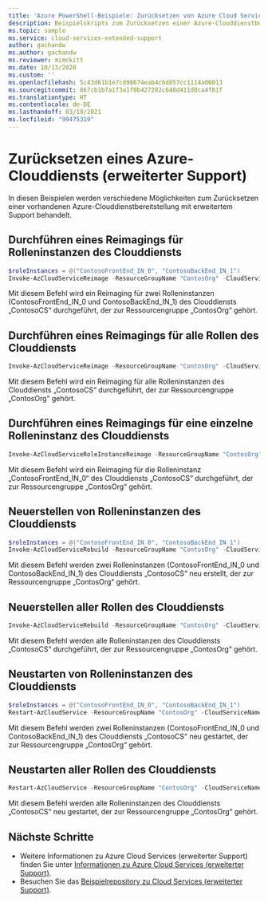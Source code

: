 ```yaml
---
title: 'Azure PowerShell-Beispiele: Zurücksetzen von Azure Cloud Services (erweiterter Support)'
description: Beispielskripts zum Zurücksetzen einer Azure-Clouddienstbereitstellung mit erweitertem Support
ms.topic: sample
ms.service: cloud-services-extended-support
author: gachandw
ms.author: gachandw
ms.reviewer: mimckitt
ms.date: 10/13/2020
ms.custom: ''
ms.openlocfilehash: 5c43d61b1e7cd98674eab4c6d857cc1114a06013
ms.sourcegitcommit: 867cb1b7a1f3a1f0b427282c648d411d0ca4f81f
ms.translationtype: HT
ms.contentlocale: de-DE
ms.lasthandoff: 03/19/2021
ms.locfileid: "99475319"
---
```

# <a name="reset-an-azure-cloud-service-extended-support"></a>Zurücksetzen eines Azure-Clouddiensts (erweiterter Support) 
In diesen Beispielen werden verschiedene Möglichkeiten zum Zurücksetzen einer vorhandenen Azure-Clouddienstbereitstellung mit erweitertem Support behandelt.

## <a name="reimage-role-instances-of-cloud-service"></a>Durchführen eines Reimagings für Rolleninstanzen des Clouddiensts
```powershell
$roleInstances = @("ContosoFrontEnd_IN_0", "ContosoBackEnd_IN_1")
Invoke-AzCloudServiceReimage -ResourceGroupName "ContosOrg" -CloudServiceName "ContosoCS" -RoleInstance $roleInstances
```
Mit diesem Befehl wird ein Reimaging für zwei Rolleninstanzen (ContosoFrontEnd_IN_0 und ContosoBackEnd_IN_1) des Clouddiensts „ContosoCS“ durchgeführt, der zur Ressourcengruppe „ContosOrg“ gehört.

## <a name="reimage-all-roles-of-cloud-service"></a>Durchführen eines Reimagings für alle Rollen des Clouddiensts
```powershell
Invoke-AzCloudServiceReimage -ResourceGroupName "ContosOrg" -CloudServiceName "ContosoCS" -RoleInstance "*"
```
Mit diesem Befehl wird ein Reimaging für alle Rolleninstanzen des Clouddiensts „ContosoCS“ durchgeführt, der zur Ressourcengruppe „ContosOrg“ gehört.

## <a name="reimage-a-single-role-instance-of-a-cloud-service"></a>Durchführen eines Reimagings für eine einzelne Rolleninstanz des Clouddiensts
```powershell
Invoke-AzCloudServiceRoleInstanceReimage -ResourceGroupName "ContosOrg" -CloudServiceName "ContosoCS" -RoleInstanceName "ContosoFrontEnd_IN_0"
```
Mit diesem Befehl wird ein Reimaging für die Rolleninstanz „ContosoFrontEnd_IN_0“ des Clouddiensts „ContosoCS“ durchgeführt, der zur Ressourcengruppe „ContosOrg“ gehört.

## <a name="rebuild-role-instances-of-cloud-service"></a>Neuerstellen von Rolleninstanzen des Clouddiensts
```powershell
$roleInstances = @("ContosoFrontEnd_IN_0", "ContosoBackEnd_IN_1")
Invoke-AzCloudServiceRebuild -ResourceGroupName "ContosOrg" -CloudServiceName "ContosoCS" -RoleInstance $roleInstances
```
Mit diesem Befehl werden zwei Rolleninstanzen (ContosoFrontEnd_IN_0 und ContosoBackEnd_IN_1) des Clouddiensts „ContosoCS“ neu erstellt, der zur Ressourcengruppe „ContosOrg“ gehört.

## <a name="rebuild-all-roles-of-cloud-service"></a>Neuerstellen aller Rollen des Clouddiensts
```powershell
Invoke-AzCloudServiceRebuild -ResourceGroupName "ContosOrg" -CloudServiceName "ContosoCS" -RoleInstance "*"
```
Mit diesem Befehl werden alle Rolleninstanzen des Clouddiensts „ContosoCS“ durchgeführt, der zur Ressourcengruppe „ContosOrg“ gehört.

## <a name="restart-role-instances-of-cloud-service"></a>Neustarten von Rolleninstanzen des Clouddiensts
```powershell
$roleInstances = @("ContosoFrontEnd_IN_0", "ContosoBackEnd_IN_1")
Restart-AzCloudService -ResourceGroupName "ContosOrg" -CloudServiceName "ContosoCS" -RoleInstance $roleInstances
```
Mit diesem Befehl werden zwei Rolleninstanzen (ContosoFrontEnd_IN_0 und ContosoBackEnd_IN_1) des Clouddiensts „ContosoCS“ neu gestartet, der zur Ressourcengruppe „ContosOrg“ gehört.

## <a name="restart-all-roles-of-cloud-service"></a>Neustarten aller Rollen des Clouddiensts
```powershell
Restart-AzCloudService -ResourceGroupName "ContosOrg" -CloudServiceName "ContosoCS" -RoleInstance "*"
```
Mit diesem Befehl werden alle Rolleninstanzen des Clouddiensts „ContosoCS“ neu gestartet, der zur Ressourcengruppe „ContosOrg“ gehört.

## <a name="next-steps"></a>Nächste Schritte

- Weitere Informationen zu Azure Cloud Services (erweiterter Support) finden Sie unter [Informationen zu Azure Cloud Services (erweiterter Support)](overview.md).
- Besuchen Sie das [Beispielrepository zu Cloud Services (erweiterter Support)](https://github.com/Azure-Samples/cloud-services-extended-support).
